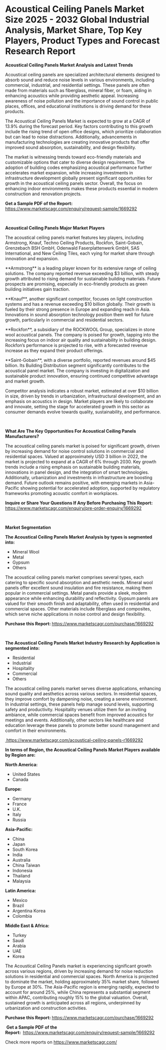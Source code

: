<p><h1>Acoustical Ceiling Panels Market Size 2025 - 2032 Global Industrial Analysis, Market Share, Top Key Players, Product Types and Forecast Research Report</h1></p><p><strong>Acoustical Ceiling Panels Market Analysis and Latest Trends</strong></p>
<p><p>Acoustical ceiling panels are specialized architectural elements designed to absorb sound and reduce noise levels in various environments, including commercial, industrial, and residential settings. These panels are often made from materials such as fiberglass, mineral fiber, or foam, aiding in enhancing acoustics while providing aesthetic appeal. Increasing awareness of noise pollution and the importance of sound control in public places, offices, and educational institutions is driving demand for these products.</p><p>The Acoustical Ceiling Panels Market is expected to grow at a CAGR of 13.9% during the forecast period. Key factors contributing to this growth include the rising trend of open office designs, which prioritize collaboration but can lead to noise distractions. Additionally, advancements in manufacturing technologies are creating innovative products that offer improved sound absorption, sustainability, and design flexibility. </p><p>The market is witnessing trends toward eco-friendly materials and customizable options that cater to diverse design requirements. The adoption of building codes emphasizing acoustical performance further accelerates market expansion, while increasing investments in infrastructure development globally present significant opportunities for growth in the acoustical ceiling panels sector. Overall, the focus on enhancing indoor environments makes these products essential in modern construction and renovation projects.</p></p>
<p><strong>Get a Sample PDF of the Report:&nbsp;</strong> <a href="https://www.marketscagr.com/enquiry/request-sample/1669292?utm_campaign=2941&utm_medium=2&utm_source=Github&utm_content=ia&utm_term=31032025&utm_id=acoustical-ceiling-panels">https://www.marketscagr.com/enquiry/request-sample/1669292</a></p>
<p>&nbsp;</p>
<p><strong>Acoustical Ceiling Panels Major Market Players</strong></p>
<p><p>The acoustical ceiling panels market features key players, including Armstrong, Knauf, Techno Ceiling Products, Rockfon, Saint-Gobain, Grenzebach BSH GmbH, Odenwald Faserplattenwerk GmbH, SAS International, and New Ceiling Tiles, each vying for market share through innovation and expansion.</p><p>**Armstrong** is a leading player known for its extensive range of ceiling solutions. The company reported revenue exceeding $3 billion, with steady growth attributed to rising demand for sustainable building materials. Future prospects are promising, especially in eco-friendly products as green building initiatives gain traction.</p><p>**Knauf**, another significant competitor, focuses on light construction systems and has a revenue exceeding $10 billion globally. Their growth is fueled by their strong presence in Europe and expanding reach in Asia. Innovations in sound absorption technology position them well for future growth, particularly in commercial and residential sectors.</p><p>**Rockfon**, a subsidiary of the ROCKWOOL Group, specializes in stone wool acoustical panels. The company is poised for growth, tapping into the increasing focus on indoor air quality and sustainability in building design. Rockfon’s performance is projected to rise, with a forecasted revenue increase as they expand their product offerings.</p><p>**Saint-Gobain**, with a diverse portfolio, reported revenues around $45 billion. Its Building Distribution segment significantly contributes to the acoustical panel market. The company is investing in digitalization and sustainable product innovation, ensuring continued competitive advantage and market growth.</p><p>Competitor analysis indicates a robust market, estimated at over $10 billion in size, driven by trends in urbanization, infrastructural development, and an emphasis on acoustics in design. Market players are likely to collaborate and innovate, setting the stage for accelerated growth in this sector as consumer demands evolve towards quality, sustainability, and performance.</p></p>
<p>&nbsp;</p>
<p><strong>What Are The Key Opportunities For Acoustical Ceiling Panels Manufacturers?</strong></p>
<p><p>The acoustical ceiling panels market is poised for significant growth, driven by increasing demand for noise control solutions in commercial and residential spaces. Valued at approximately USD 3 billion in 2022, the market is projected to expand at a CAGR of 6% through 2030. Key growth trends include a rising emphasis on sustainable building materials, innovations in panel design, and the integration of smart technologies. Additionally, urbanization and investments in infrastructure are boosting demand. Future outlook remains positive, with emerging markets in Asia-Pacific showing potential for accelerated adoption, supported by regulatory frameworks promoting acoustic comfort in workplaces.</p></p>
<p><strong>Inquire or Share Your Questions If Any Before Purchasing This Report:</strong> <a href="https://www.marketscagr.com/enquiry/pre-order-enquiry/1669292?utm_campaign=2941&utm_medium=2&utm_source=Github&utm_content=ia&utm_term=31032025&utm_id=acoustical-ceiling-panels">https://www.marketscagr.com/enquiry/pre-order-enquiry/1669292</a></p>
<p>&nbsp;</p>
<p><strong>Market Segmentation</strong></p>
<p><strong>The Acoustical Ceiling Panels Market Analysis by types is segmented into:</strong></p>
<p><ul><li>Mineral Wool</li><li>Metal</li><li>Gypsum</li><li>Others</li></ul></p>
<p><p>The acoustical ceiling panels market comprises several types, each catering to specific sound absorption and aesthetic needs. Mineral wool panels offer excellent sound insulation and fire resistance, making them popular in commercial settings. Metal panels provide a sleek, modern appearance while enhancing durability and reflectivity. Gypsum panels are valued for their smooth finish and adaptability, often used in residential and commercial spaces. Other materials include fiberglass and composites, which serve niche applications in noise control and design flexibility.</p></p>
<p><strong>Purchase this Report:&nbsp;</strong><a href="https://www.marketscagr.com/purchase/1669292?utm_campaign=2941&utm_medium=2&utm_source=Github&utm_content=ia&utm_term=31032025&utm_id=acoustical-ceiling-panels">https://www.marketscagr.com/purchase/1669292</a></p>
<p>&nbsp;</p>
<p><strong>The Acoustical Ceiling Panels Market Industry Research by Application is segmented into:</strong></p>
<p><ul><li>Residential</li><li>Industrial</li><li>Hospitality</li><li>Commercial</li><li>Others</li></ul></p>
<p><p>The acoustical ceiling panels market serves diverse applications, enhancing sound quality and aesthetics across various sectors. In residential spaces, they improve comfort by dampening noise, creating a serene environment. In industrial settings, these panels help manage sound levels, supporting safety and productivity. Hospitality venues utilize them for an inviting ambiance, while commercial spaces benefit from improved acoustics for meetings and events. Additionally, other sectors like healthcare and education leverage these panels to promote better sound management and comfort in their environments.</p></p>
<p><a href="https://www.marketscagr.com/acoustical-ceiling-panels-r1669292?utm_campaign=2941&utm_medium=2&utm_source=Github&utm_content=ia&utm_term=31032025&utm_id=acoustical-ceiling-panels">&nbsp;https://www.marketscagr.com/acoustical-ceiling-panels-r1669292</a></p>
<p><strong>In terms of Region, the Acoustical Ceiling Panels Market Players available by Region are:</strong></p>
<p>
    <p> <strong> North America: </strong>
        <ul>
            <li>United States</li>
            <li>Canada</li>
        </ul>
        </p> 
    <p> <strong> Europe: </strong>
        <ul>
            <li>Germany</li>
            <li>France</li>
            <li>U.K.</li>
            <li>Italy</li>
            <li>Russia</li>
        </ul>
        </p> 
    <p> <strong> Asia-Pacific: </strong>
        <ul>
            <li>China</li>
            <li>Japan</li>
            <li>South Korea</li>
            <li>India</li>
            <li>Australia</li>
            <li>China Taiwan</li>
            <li>Indonesia</li>
            <li>Thailand</li>
            <li>Malaysia</li>
        </ul>
        </p> 
    <p> <strong> Latin America: </strong>
        <ul>
            <li>Mexico</li>
            <li>Brazil</li>
            <li>Argentina Korea</li>
            <li>Colombia</li>
        </ul>
        </p> 
    <p> <strong> Middle East & Africa: </strong>
        <ul>
            <li>Turkey</li>
            <li>Saudi</li>
            <li>Arabia</li>
            <li>UAE</li>
            <li>Korea</li>
        </ul>
    </p>
    </p>
<p><p>The Acoustical Ceiling Panels market is experiencing significant growth across various regions, driven by increasing demand for noise reduction solutions in residential and commercial spaces. North America is projected to dominate the market, holding approximately 35% market share, followed by Europe at 30%. The Asia-Pacific region is emerging rapidly, expected to account for around 25%, while China represents a substantial segment within APAC, contributing roughly 15% to the global valuation. Overall, sustained growth is anticipated across all regions, underpinned by urbanization and construction activities.</p></p>
<p><strong>Purchase this Report: </strong><a href="https://www.marketscagr.com/purchase/1669292?utm_campaign=2941&utm_medium=2&utm_source=Github&utm_content=ia&utm_term=31032025&utm_id=acoustical-ceiling-panels">https://www.marketscagr.com/purchase/1669292</a></p>
<p>&nbsp;<strong>Get a Sample PDF of the Report:&nbsp;&nbsp;</strong><a href="https://www.marketscagr.com/enquiry/request-sample/1669292?utm_campaign=2941&utm_medium=2&utm_source=Github&utm_content=ia&utm_term=31032025&utm_id=acoustical-ceiling-panels">https://www.marketscagr.com/enquiry/request-sample/1669292</a></p>
<p><strong></strong></p>
<p>Check more reports on <a href="https://www.marketscagr.com/?utm_campaign=2941&utm_medium=2&utm_source=Github&utm_content=ia&utm_term=31032025&utm_id=acoustical-ceiling-panels">https://www.marketscagr.com/</a></p>